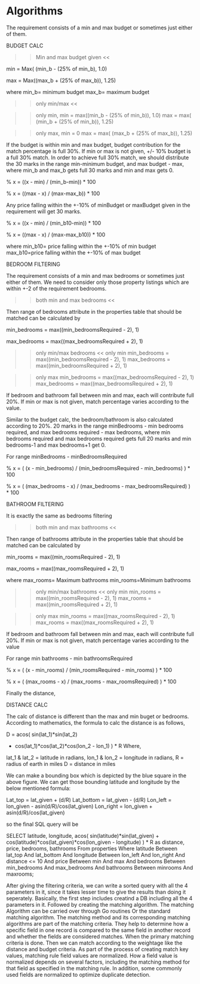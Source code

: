 # Algorithms

The requirement consists of a min and max budget or sometimes just either of them.

BUDGET CALC 

>> Min and max budget given <<

  min = Max( (min_b - (25% of min_b), 1.0)
                 
  max = Max((max_b + (25% of max_b)), 1.25)

where min_b= minimum budget
      max_b= maximum budget
>> only min/max <<

  >> only min,
  min = max((min_b - (25% of min_b)), 1.0)
  max = max( (min_b + (25% of min_b)), 1.25)

  >>only max,
  min = 0 
  max = max( (max_b + (25% of max_b)), 1.25)
 
If the budget is within min and max budget, budget contribution for the match percentage is full 30%. If min or max is not given, +/- 10% budget is a full 30% match.
In order to achieve full 30% match, we should distribute the 30 marks in the range min-minimum budget, and max budget - max, where min_b and max_b gets full 30 marks and min and max gets 0.


% x = ((x - min) / (min_b-min)) * 100

% x = ((max - x) / (max-max_b)) * 100


Any price falling within the +-10% of minBudget or maxBudget given in the requirement will get 30 marks.

% x = ((x - min) / (min_b10-min)) * 100

% x = ((max - x) / (max-max_b10)) * 100

where min_b10= price falling within the +-10% of min budget
      max_b10=price falling within the +-10% of max budget


BEDROOM FILTERING

The requirement consists of a min and max bedrooms or sometimes just either of them. We need to consider only those property listings which are within +-2 of the requirement bedrooms.

>> both min and max bedrooms <<

Then range of bedrooms attribute in the properties table that should be matched can be calculated by

  min_bedrooms	= max((min_bedroomsRequired - 2), 1)  
                   
  max_bedrooms	= max((max_bedroomsRequired + 2), 1)

>> only min/max bedrooms <<
   >> only min
  min_bedrooms	= max((min_bedroomsRequired - 2), 1)
  max_bedrooms	= max((min_bedroomsRequired + 2), 1)

  >> only max
  min_bedrooms	= max((max_bedroomsRequired - 2), 1)
  max_bedrooms	= max((max_bedroomsRequired + 2), 1)

If bedroom and bathroom fall between min and max, each will contribute full 20%. If min or max is not given, match percentage varies according to the value.

Similar to the budget calc, the bedroom/bathroom is also calculated according to 20%.  20 marks in the range minBedrooms - min bedrooms required, and max bedrooms required - max bedrooms, where min bedrooms required and max bedrooms required gets full 20 marks and min bedrooms-1 and max bedrooms+1 get 0.

For range minBedrooms - minBedroomsRequired

 % x = ( (x - min_bedrooms) / (min_bedroomsRequired - min_bedrooms) ) * 100

  % x = ( (max_bedrooms - x) / (max_bedrooms - max_bedroomsRequired) ) * 100

BATHROOM FILTERING

It is exactly the same as bedrooms filtering


>> both min and max bathrooms <<

Then range of bathrooms attribute in the properties table that should be matched can be calculated by

  min_rooms	= max((min_roomsRequired - 2), 1)  
                   
  max_rooms	= max((max_roomsRequired + 2), 1)

where max_rooms= Maximum bathrooms
      min_rooms=Minimum bathrooms

>> only min/max bathrooms <<
   >> only min
  min_rooms	= max((min_roomsRequired - 2), 1)
  max_rooms	= max((min_roomsRequired + 2), 1)


  >> only max
  min_rooms	= max((max_roomsRequired - 2), 1)
  max_rooms	= max((max_roomsRequired + 2), 1)

If bedroom and bathroom fall between min and max, each will contribute full 20%. If min or max is not given, match percentage varies according to the value


For range min bathrooms - min bathroomsRequired

  % x = ( (x - min_rooms) / (min_roomsRequired - min_rooms) ) * 100

  % x = ( (max_rooms - x) / (max_rooms - max_roomsRequired) ) * 100

Finally the distance,

DISTANCE CALC

The calc of distance is different than the max and min buget or bedrooms.
According to mathematics, the formula to calc the distance is as follows,

 D = acos( sin(lat_1)*sin(lat_2)
 + cos(lat_1)*cos(lat_2)*cos(lon_2 - lon_1) ) * R
Where,

 lat_1 & lat_2   =  latitude in radians,
 lon_1 & lon_2 	=  longitude in radians,
 R 	        =  radius of earth in miles
 D 	        =  distance in miles

We can make a bounding box which is depicted by the blue square in the above figure. We can get those bounding latitude and longitude by the below mentioned formula:

 Lat_top 	= 	lat_given + (d/R)
 Lat_bottom      = 	lat_given - (d/R)
 Lon_left 	= 	lon_given - asin(d/R)/cos(lat_given)
 Lon_right 	= 	lon_given + asin(d/R)/cos(lat_given)


so the final SQL query will be 

 SELECT latitude, longitude, acos( sin(latitude)*sin(lat_given)  +  
 cos(latitude)*cos(lat_given)*cos(lon_given - longitude) ) * R 
 as distance, price, bedrooms, bathrooms
 From properties
 Where latitude Between lat_top And lat_bottom
 And longitude Between lon_left And lon_right
 And distance <= 10
 And price Between min And max
 And bedrooms Between min_bedrooms And max_bedrooms
 And bathrooms Between minrooms And maxrooms;

After giving the filtering criteria, we can write a sorted query with all the 4 parameters in it, since it takes lesser time to give the results than doing it seperately.
Basically, the first step includes creatind a DB including all the 4 parameters in it. Followed by creating the matching algorithm.
The matching Algorithm can be carried over through Go routines Or the standard matching algorithm.
The matching method and its corresponding matching algorithms are part of the matching criteria. They help to determine how a specific field in one record is compared to the same field in another record and whether the fields are considered matches.
When the primary matching criteria is done. Then we can match according to the weightage like the distance and budget criteria.
As part of the process of creating match key values, matching rule field values are normalized. How a field value is normalized depends on several factors, including the matching method for that field as specified in the matching rule. In addition, some commonly used fields are normalized to optimize duplicate detection.
